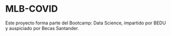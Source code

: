 # MLB-COVID
Este proyecto forma parte del Bootcamp: Data Science, impartido por BEDU y auspiciado por Becas Santander.
